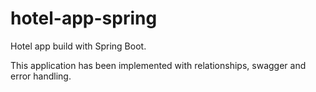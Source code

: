 # hotel-app-spring
Hotel app build with Spring Boot.

This application has been implemented with relationships, swagger and error handling. 
